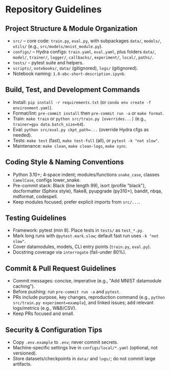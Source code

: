 # Repository Guidelines

## Project Structure & Module Organization
- `src/` – core code: `train.py`, `eval.py`, with subpackages `data/`, `models/`, `utils/` (e.g., `src/models/mnist_module.py`).
- `configs/` – Hydra configs: `train.yaml`, `eval.yaml`, plus folders `data/`, `model/`, `trainer/`, `logger/`, `callbacks/`, `experiment/`, `local/`, `paths/`.
- `tests/` – pytest suite and helpers.
- `scripts/`, `notebooks/`, `data/` (gitignored), `logs/` (gitignored).
- Notebook naming: `1.0-abc-short-description.ipynb`.

## Build, Test, and Development Commands
- Install: `pip install -r requirements.txt` (or `conda env create -f environment.yaml`).
- Format/lint: `pre-commit install` then `pre-commit run -a` or `make format`.
- Train: `make train` or `python src/train.py [overrides...]` (e.g., `trainer=gpu data.batch_size=64`).
- Eval: `python src/eval.py ckpt_path=...` (override Hydra cfgs as needed).
- Tests: `make test` (fast), `make test-full` (all), or `pytest -k "not slow"`.
- Maintenance: `make clean`, `make clean-logs`, `make sync`.

## Coding Style & Naming Conventions
- Python 3.10+; 4‑space indent; modules/functions `snake_case`, classes `CamelCase`, configs lower_snake.
- Pre-commit stack: Black (line length 99), isort (profile "black"), docformatter (Sphinx style), flake8, pyupgrade (py310+), bandit, nbqa, mdformat, codespell.
- Keep modules focused; prefer explicit imports from `src/...`.

## Testing Guidelines
- Framework: pytest (min 8). Place tests in `tests/` as `test_*.py`.
- Mark long runs with `@pytest.mark.slow`; default fast run uses `-k "not slow"`.
- Cover datamodules, models, CLI entry points (`train.py`, `eval.py`).
- Docstring coverage via `interrogate` (fail-under 80%).

## Commit & Pull Request Guidelines
- Commit messages: concise, imperative (e.g., "Add MNIST datamodule caching").
- Before pushing: run `pre-commit run -a` and `pytest`.
- PRs include purpose, key changes, reproduction command (e.g., `python src/train.py experiment=example`), and linked issues; add relevant logs/metrics (e.g., W&B/CSV).
- Keep PRs focused and small.

## Security & Configuration Tips
- Copy `.env.example` to `.env`; never commit secrets.
- Machine-specific settings live in `configs/local/*.yaml` (optional, not versioned).
- Store datasets/checkpoints in `data/` and `logs/`; do not commit large artifacts.

